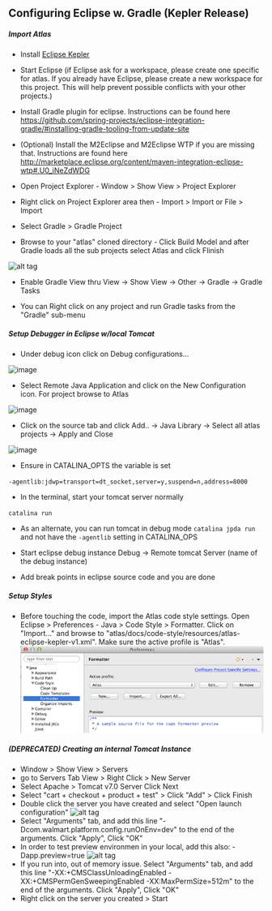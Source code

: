Configuring Eclipse w. Gradle (Kepler Release)
------------------------------------
##### Import Atlas
  
  * Install [Eclipse Kepler](http://www.eclipse.org/downloads/packages/node/1081) 
  
  * Start Eclipse (if Eclipse ask for a workspace, please create one specific for atlas. If you already have Eclipse, please create a new workspace for this project.  This will help prevent possible conflicts with your other projects.)
  
  * Install Gradle plugin for eclipse. Instructions can be found here https://github.com/spring-projects/eclipse-integration-gradle/#installing-gradle-tooling-from-update-site
  
  * (Optional) Install the M2Eclipse and M2Eclipse WTP if you are missing that. Instructions are found here http://marketplace.eclipse.org/content/maven-integration-eclipse-wtp#.U0_iNeZdWDG
  
  * Open Project Explorer - Window > Show View > Project Explorer
  
  * Right click on Project Explorer area then - Import > Import or File > Import
  
  * Select Gradle > Gradle Project
  
  * Browse to your "atlas" cloned directory - Click Build Model and after Gradle loads all the sub projects select Atlas and click Flinish
  
 ![alt tag](https://gecgithub01.walmart.com/github-enterprise-assets/0000/1056/0000/1044/3ad1e290-c639-11e3-8578-b5fd47b22ee4.png)
 
  * Enable Gradle View thru View -> Show View -> Other -> Gradle -> Gradle Tasks
  
  *  You can Right click on any project and run Gradle tasks from the "Gradle" sub-menu
 
##### Setup Debugger in Eclipse w/local Tomcat

 * Under debug icon click on Debug configurations…
 
 ![image](https://gecgithub01.walmart.com/github-enterprise-assets/0000/1056/0000/1047/907ee23c-c63f-11e3-8b33-48dc49eb5c06.png)
 
 * Select Remote Java Application and click on the New Configuration icon. For project browse to Atlas
 
 ![image](https://gecgithub01.walmart.com/github-enterprise-assets/0000/1056/0000/1046/907bf4fa-c63f-11e3-8b8e-38d00bbbf967.png)
 
 * Click on the source tab and click Add.. -> Java Library -> Select all atlas projects -> Apply and Close 
 
 ![image](https://gecgithub01.walmart.com/github-enterprise-assets/0000/1056/0000/1045/9072e522-c63f-11e3-90ee-d941ca6eafdf.png)
  
 * Ensure in CATALINA_OPTS the variable is set 
 
 `-agentlib:jdwp=transport=dt_socket,server=y,suspend=n,address=8000` 
 
 * In the terminal, start your tomcat server normally
 
 `catalina run`
 
 * As an alternate, you can run tomcat in debug mode `catalina jpda run` and not have the `-agentlib` setting in CATALINA_OPS 
 
 * Start eclipse debug instance Debug -> Remote tomcat Server (name of the debug instance)
 
 * Add break points in eclipse source code and you are done
  
##### Setup Styles
  
  * Before touching the code, import the Atlas code style settings. Open Eclipse > Preferences - Java > Code Style > Formatter. Click on "Import..." and browse to "atlas/docs/code-style/resources/atlas-eclipse-kepler-v1.xml". Make sure the active profile is "Atlas".
 ![image](images/eclipse-formatter.png)
 
##### (DEPRECATED) Creating an internal Tomcat Instance

  * Window > Show View > Servers
  * go to Servers Tab View > Right Click > New Server
  * Select Apache > Tomcat v7.0 Server Click Next
  * Select "cart + checkout + product + test" > Click "Add" > Click Finish
  * Double click the server you have created and select "Open launch configuration"
 ![alt tag](http://htmllab-linux.corp.walmart.com/atlas/img/serverCommand1.png)
  * Select "Arguments" tab, and add this line "-Dcom.walmart.platform.config.runOnEnv=dev" to the end of the arguments. Click "Apply", Click "OK"
  * In order to test preview environmen in your local, add this also: -Dapp.preview=true
 ![alt tag](http://htmllab-linux.corp.walmart.com/atlas/img/serverCommand2.png)
  * If you run into, out of memory issue. Select "Arguments" tab, and add this line "-XX:+CMSClassUnloadingEnabled -XX:+CMSPermGenSweepingEnabled -XX:MaxPermSize=512m" to the end of the arguments. Click "Apply", Click "OK"
  * Right click on the server you created > Start
